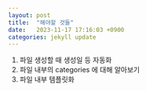```yaml
---
layout: post
title:  "해야할 것들"
date:   2023-11-17 17:16:03 +0900
categories: jekyll update
---
```

1. 파일 생성할 때 생성일 등 자동화  
2. 파일 내부의 categories 에 대해 알아보기  
3. 파일 내부 템플릿화  
